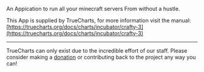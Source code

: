 An Appication to run all your minecraft servers From without a hustle.

This App is supplied by TrueCharts, for more information visit the manual: [https://truecharts.org/docs/charts/incubator/crafty-3](https://truecharts.org/docs/charts/incubator/crafty-3)

---

TrueCharts can only exist due to the incredible effort of our staff.
Please consider making a [donation](https://truecharts.org/docs/about/sponsor) or contributing back to the project any way you can!
